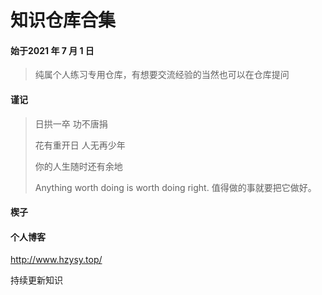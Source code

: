 # 知识仓库合集



#### 始于2021 年 7 月 1 日

> 纯属个人练习专用仓库，有想要交流经验的当然也可以在仓库提问





#### 谨记

> 日拱一卒 功不唐捐
>
> 花有重开日 人无再少年
>
> 你的人生随时还有余地
>
> Anything worth doing is worth doing right.
> 值得做的事就要把它做好。



#### 楔子

> 



#### 个人博客

http://www.hzysy.top/

持续更新知识